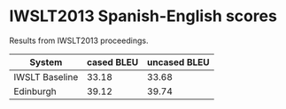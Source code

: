 # IWSLT2013 Spanish-English scores

Results from IWSLT2013 proceedings.


| System          | cased BLEU    | uncased BLEU |
| --------------- | ------------- |---------------
| IWSLT Baseline  | 33.18         | 33.68        |
| Edinburgh       | 39.12         | 39.74        |


